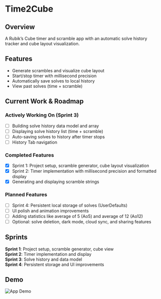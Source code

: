 # Time2Cube

## Overview

A Rubik’s Cube timer and scramble app with an automatic solve history tracker and cube layout visualization.

## Features

- Generate scrambles and visualize cube layout  
- Start/stop timer with millisecond precision  
- Automatically save solves to local history  
- View past solves (time + scramble)

## Current Work & Roadmap

### Actively Working On (Sprint 3)
- [ ] Building solve history data model and array
- [ ] Displaying solve history list (time + scramble)
- [ ] Auto-saving solves to history after timer stops
- [ ] History Tab navigation

### Completed Features
- [x] Sprint 1: Project setup, scramble generator, cube layout visualization
- [x] Sprint 2: Timer implementation with millisecond precision and formatted display
- [x] Generating and displaying scramble strings

### Planned Features
- [ ] Sprint 4: Persistent local storage of solves (UserDefaults)
- [ ] UI polish and animation improvements
- [ ] Adding statistics like average of 5 (Ao5) and average of 12 (Ao12)
- [ ] Optional: solve deletion, dark mode, cloud sync, and sharing features

## Sprints
**Sprint 1**: Project setup, scramble generator, cube view  
**Sprint 2**: Timer implementation and display  
**Sprint 3**: Solve history and data model  
**Sprint 4**: Persistent storage and UI improvements

## Demo
![App Demo](images/demo.gif)
